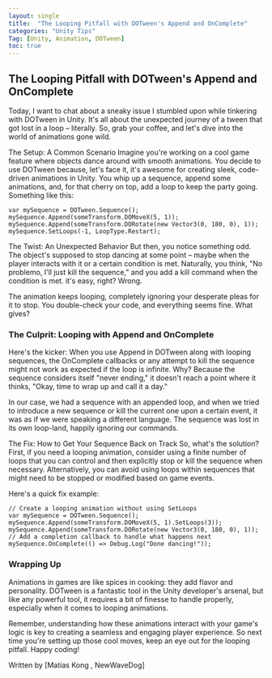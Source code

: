 ```yaml
---
layout: single
title:  "The Looping Pitfall with DOTween's Append and OnComplete"
categories: "Unity Tips"
Tag: [Unity, Animation, DOTween]
toc: true
---
```


## The Looping Pitfall with DOTween's Append and OnComplete
Today, I want to chat about a sneaky issue I stumbled upon while tinkering with DOTween in Unity. It's all about the unexpected journey of a tween that got lost in a loop – literally. So, grab your coffee, and let's dive into the world of animations gone wild.

The Setup: A Common Scenario
Imagine you're working on a cool game feature where objects dance around with smooth animations. You decide to use DOTween because, let's face it, it's awesome for creating sleek, code-driven animations in Unity. You whip up a sequence, append some animations, and, for that cherry on top, add a loop to keep the party going. Something like this:


```
var mySequence = DOTween.Sequence();
mySequence.Append(someTransform.DOMoveX(5, 1));
mySequence.Append(someTransform.DORotate(new Vector3(0, 180, 0), 1));
mySequence.SetLoops(-1, LoopType.Restart);
```
The Twist: An Unexpected Behavior
But then, you notice something odd. The object's supposed to stop dancing at some point – maybe when the player interacts with it or a certain condition is met. Naturally, you think, "No problemo, I'll just kill the sequence," and you add a kill command when the condition is met. it's easy, right? Wrong.

The animation keeps looping, completely ignoring your desperate pleas for it to stop. You double-check your code, and everything seems fine. What gives?

### The Culprit: Looping with Append and OnComplete
Here's the kicker: When you use Append in DOTween along with looping sequences, the OnComplete callbacks or any attempt to kill the sequence might not work as expected if the loop is infinite. Why? Because the sequence considers itself "never ending," it doesn't reach a point where it thinks, "Okay, time to wrap up and call it a day."

In our case, we had a sequence with an appended loop, and when we tried to introduce a new sequence or kill the current one upon a certain event, it was as if we were speaking a different language. The sequence was lost in its own loop-land, happily ignoring our commands.

The Fix: How to Get Your Sequence Back on Track
So, what's the solution? First, if you need a looping animation, consider using a finite number of loops that you can control and then explicitly stop or kill the sequence when necessary. Alternatively, you can avoid using loops within sequences that might need to be stopped or modified based on game events.

Here's a quick fix example:
```
// Create a looping animation without using SetLoops
var mySequence = DOTween.Sequence();
mySequence.Append(someTransform.DOMoveX(5, 1).SetLoops(3));
mySequence.Append(someTransform.DORotate(new Vector3(0, 180, 0), 1));
// Add a completion callback to handle what happens next
mySequence.OnComplete(() => Debug.Log("Done dancing!"));
```
### Wrapping Up
Animations in games are like spices in cooking: they add flavor and personality. DOTween is a fantastic tool in the Unity developer's arsenal, but like any powerful tool, it requires a bit of finesse to handle properly, especially when it comes to looping animations.

Remember, understanding how these animations interact with your game's logic is key to creating a seamless and engaging player experience. So next time you're setting up those cool moves, keep an eye out for the looping pitfall. Happy coding!

Written by [Matias Kong , NewWaveDog]